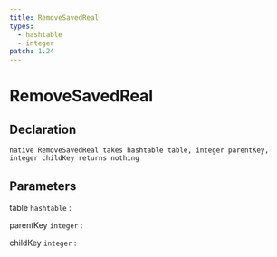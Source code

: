 ```yaml
---
title: RemoveSavedReal
types:
  - hashtable
  - integer
patch: 1.24
---
```


# RemoveSavedReal

## Declaration

```jass
native RemoveSavedReal takes hashtable table, integer parentKey, integer childKey returns nothing
```

## Parameters
table `hashtable`
: 

parentKey `integer`
: 

childKey `integer`
: 
